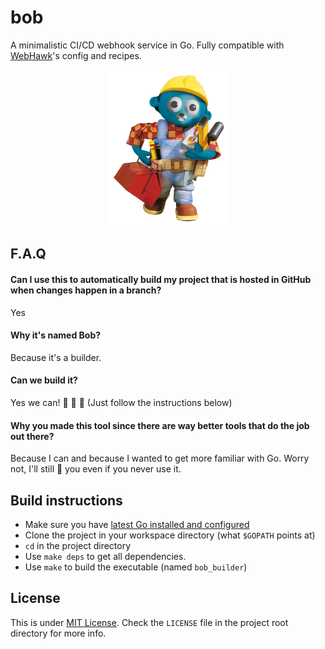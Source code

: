 # bob
A minimalistic CI/CD webhook service in Go. Fully compatible with [WebHawk](https://github.com/dbalaouras/webhawk)'s config and recipes.

<p align="center">
  <img height="250" src="https://raw.githubusercontent.com/ragecryx/bob/dev/assets/bob.png?raw=true" alt="Bob"/>
</p>

## F.A.Q

#### Can I use this to automatically build my project that is hosted in GitHub when changes happen in a branch?
Yes

#### Why it's named Bob?
Because it's a builder.

#### Can we build it?
Yes we can! :hammer: :construction_worker: :wrench: (Just follow the instructions below)

#### Why you made this tool since there are way better tools that do the job out there?
Because I can and because I wanted to get more familiar with Go. Worry not, I'll still :sparkling_heart: you even if you never use it.

## Build instructions
* Make sure you have [latest Go installed and configured](https://golang.org/doc/install)
* Clone the project in your workspace directory (what `$GOPATH` points at)
* `cd` in the project directory
* Use `make deps` to get all dependencies.
* Use `make` to build the executable (named `bob_builder`)

## License
This is under [MIT License](https://en.wikipedia.org/wiki/MIT_License). Check the `LICENSE` file in the project root directory for more info.
